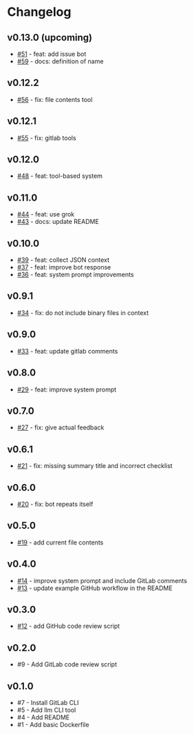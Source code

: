 # Changelog

## v0.13.0 (upcoming)

- [#51](https://github.com/mrs-electronics-inc/bots/pull/51) - feat: add issue bot
- [#59](https://github.com/mrs-electronics-inc/bots/pull/59) - docs: definition of name

## v0.12.2

- [#56](https://github.com/mrs-electronics-inc/bots/pull/56) - fix: file contents tool

## v0.12.1

- [#55](https://github.com/mrs-electronics-inc/bots/pull/55) - fix: gitlab tools

## v0.12.0

- [#48](https://github.com/mrs-electronics-inc/bots/pull/48) - feat: tool-based system

## v0.11.0

- [#44](https://github.com/mrs-electronics-inc/bots/pull/44) - feat: use grok
- [#43](https://github.com/mrs-electronics-inc/bots/pull/43) - docs: update README

## v0.10.0

- [#39](https://github.com/mrs-electronics-inc/bots/pull/39) - feat: collect JSON context
- [#37](https://github.com/mrs-electronics-inc/bots/pull/37) - feat: improve bot response
- [#36](https://github.com/mrs-electronics-inc/bots/pull/36) - feat: system prompt improvements

## v0.9.1

- [#34](https://github.com/mrs-electronics-inc/bots/pull/34) - fix: do not include binary files in context

## v0.9.0

- [#33](https://github.com/mrs-electronics-inc/bots/pull/33) - feat: update gitlab comments

## v0.8.0

- [#29](https://github.com/mrs-electronics-inc/bots/pull/29) - feat: improve system prompt

## v0.7.0

- [#27](https://github.com/mrs-electronics-inc/bots/pull/27) - fix: give actual feedback

## v0.6.1

- [#21](https://github.com/mrs-electronics-inc/bots/pull/21) - fix: missing summary title and incorrect checklist

## v0.6.0

- [#20](https://github.com/mrs-electronics-inc/bots/pull/20) - fix: bot repeats itself

## v0.5.0

- [#19](https://github.com/mrs-electronics-inc/bots/pull/19) - add current file contents

## v0.4.0

- [#14](https://github.com/mrs-electronics-inc/bots/pull/14) - improve system prompt and include GitLab comments
- [#13](https://github.com/mrs-electronics-inc/bots/pull/13) - update example GitHub workflow in the README

## v0.3.0

- [#12](https://github.com/mrs-electronics-inc/bots/pull/12) - add GitHub code review script

## v0.2.0

- #9 - Add GitLab code review script

## v0.1.0

- #7 - Install GitLab CLI
- #5 - Add llm CLI tool
- #4 - Add README
- #1 - Add basic Dockerfile
